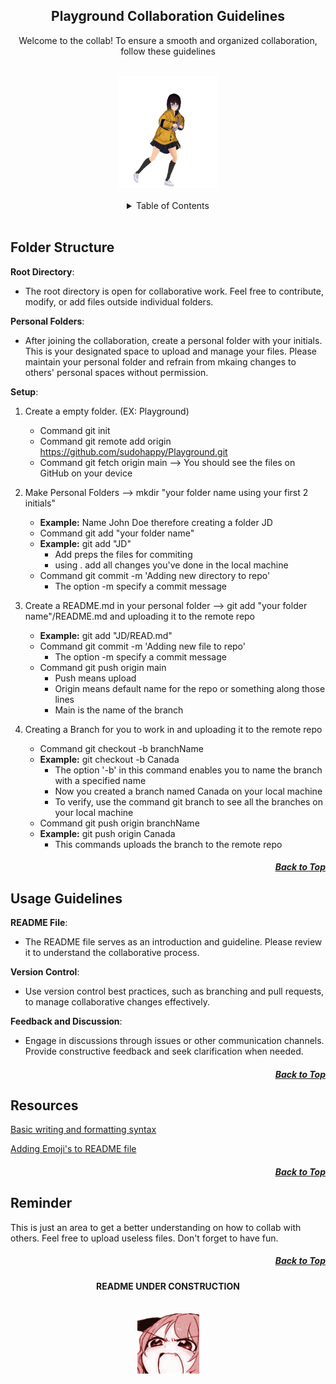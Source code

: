 <a name='top'></a>

<h2 align='center'>Playground Collaboration Guidelines</h2>

<p align='center'>Welcome to the collab! To ensure a smooth and organized collaboration, follow these guidelines</p>


<br>

<!-- The Almight Dancing GIF -->

<div align='center'>
	<a href='https://github.com/sudohappy/Playground'>
		<img src='CL/img/dance.gif' alt='Anime Girl dance' height='179' width='160'>
	</a>
</div>

<br>
<!-- Out with the Old and IN WITH THE NEW
## Table of CONTENTS :sunglasses:
- [Folder Structure](#Folder-Structure)
- [Usage Guidelines](#Usage-Guidelines)
- [Resources](#Resources)
- [Reminder](#Reminder)
-->
<!-- The New New Table of content -->
<div align='center'>
	<details>
		<summary>Table of Contents</summary>
		<ul>
			<a href='#Folder-Structure'>Folder Structure</a><br>
			<a href='#Usage-Guidelines'>Usage Guidelines</a><br>
			<a href='#Resources'>Resources</a><br>
			<a href='#Reminder'>Reminder</a><br>
		</ul>
	</details>
</div><br>

## **Folder Structure**

**Root Directory**:

- The root directory is open for collaborative work. Feel free to contribute, modify, or add files outside individual folders.

**Personal Folders**:	

- After joining the collaboration, create a personal folder with your initials. This is your designated space to upload and manage your files.
Please maintain your personal folder and refrain from mkaing changes to others' personal spaces without permission.

**Setup**:

1. Create a empty folder. (EX: Playground)
   - Command git init<br>
   - Command git remote add origin https://github.com/sudohappy/Playground.git<br>
   - Command git fetch origin main --> You should see the files on GitHub on your device<br>

2. Make Personal Folders --> mkdir "your folder name using your first 2 initials"
   - **Example:** Name John Doe therefore creating a folder JD<br>
   - Command git add "your folder name"<br>
   - **Example:** git add "JD"
      - Add preps the files for commiting
      - using . add all changes you've done in the local machine<br>
   - Command git commit -m 'Adding new directory to repo'
      - The option -m specify a commit message<br>

3. Create a README.md in your personal folder --> git add "your folder name"/README.md and uploading it to the remote repo
   - **Example:** git add "JD/READ.md" <br>
   - Command git commit -m 'Adding new file to repo'
      - The option -m specify a commit message<br>
   - Command git push origin main
      - Push means upload
      - Origin means default name for the repo or something along those lines
      - Main is the name of the branch<br>

4. Creating a Branch for you to work in and uploading it to the remote repo
   - Command git checkout -b branchName<br>
   - **Example:** git checkout -b Canada
      - The option '-b' in this command enables you to name the branch with a specified name
      - Now you created a branch named Canada on your local machine
      - To verify, use the command git branch to see all the branches on your local machine<br>
   - Command git push origin branchName<br>
   - **Example:** git push origin Canada
      - This commands uploads the branch to the remote repo<br>

<h5 align='right'><a href='#top'>Back to Top</a></h5>

## **Usage Guidelines**

**README File**:

- The README file serves as an introduction and guideline. Please review it to understand the collaborative process.

**Version Control**:

- Use version control best practices, such as branching and pull requests, to manage collaborative changes effectively.

**Feedback and Discussion**:

- Engage in discussions through issues or other communication channels. Provide constructive feedback and seek clarification when needed.

<h5 align='right'><a href='#top'>Back to Top</a></h5>

## **Resources**

<a href='https://docs.github.com/en/get-started/writing-on-github/getting-started-with-writing-and-formatting-on-github/basic-writing-and-formatting-syntax#images'>Basic writing and formatting syntax</a>

<a href='https://github.com/ikatyang/emoji-cheat-sheet/blob/master/README.md'>Adding Emoji's to README file</a>

<h5 align='right'><a href='#top'>Back to Top</a></h5>

## **Reminder**

This is just an area to get a better understanding on how to collab with others. Feel free to upload useless files. Don't forget to have fun.


<h5 align='right'><a href='#top'>Back to Top</a></h5>



<h4 align='center'>README UNDER CONSTRUCTION</h4><br>

<div align='center'>
	<a href='https://github.com/sudohappy/Playground'>
		<img src='CL/img/rage.gif' alt='Angry Face' heigh='100' width='100'>
	</a>
</div>

